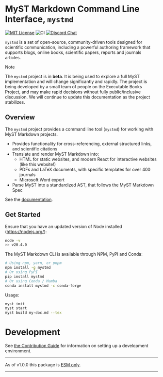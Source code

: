 # MyST Markdown Command Line Interface, `mystmd`

[![MIT License](https://img.shields.io/badge/license-MIT-blue.svg)](https://github.com/executablebooks/mystmd/blob/main/LICENSE)
![CI](https://github.com/executablebooks/mystmd/workflows/CI/badge.svg)
[![Discord Chat](https://img.shields.io/badge/discord-chat-blue?logo=discord&logoColor=white)](https://discord.mystmd.org)

`mystmd` is a set of open-source, community-driven tools designed for scientific communication, including a powerful authoring framework that supports blogs, online books, scientific papers, reports and journals articles.

> [!NOTE]
> The `mystmd` project is in **beta**. It is being used to explore a full MyST implementation and will change significantly and rapidly.
> The project is being developed by a small team of people on the Executable Books Project, and may make rapid decisions without fully public/inclusive discussion.
> We will continue to update this documentation as the project stabilizes.

## Overview

The `mystmd` project provides a command line tool (`mystmd`) for working with MyST Markdown projects.

- Provides functionality for cross-referencing, external structured links, and scientific citations
- Translate and render MyST Markdown into:
  - HTML for static websites, and modern React for interactive websites (like this website!)
  - PDFs and LaTeX documents, with specific templates for over 400 journals
  - Microsoft Word export
- Parse MyST into a standardized AST, that follows the MyST Markdown Spec

See the [documentation](https://mystmd.org/guide).

## Get Started

Ensure that you have an updated version of Node installed (<https://nodejs.org/>):

```bash
node -v
>> v20.4.0
```

The MyST Markdown CLI is available through NPM, PyPI and Conda:

```bash
# Using npm, yarn, or pnpm
npm install -g mystmd
# Or using PyPI
pip install mystmd
# Or using Conda / Mamba
conda install mystmd -c conda-forge
```

Usage:

```bash
myst init
myst start
myst build my-doc.md --tex
```

# Development

See [the Contribution Guide](CONTRIBUTING.md) for information on setting up a development environment.

---

As of v1.0.0 this package is [ESM only](https://gist.github.com/sindresorhus/a39789f98801d908bbc7ff3ecc99d99c).

---

